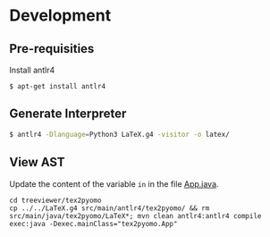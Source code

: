 # Development
## Pre-requisities

Install antlr4
```
$ apt-get install antlr4
```

## Generate Interpreter

```bash
$ antlr4 -Dlanguage=Python3 LaTeX.g4 -visitor -o latex/
```

## View AST

Update the content of the variable `in` in the file [App.java](treeviewer/tex2pyomo/src/main/java/tex2pyomo/App.java).

```
cd treeviewer/tex2pyomo
cp ../../LaTeX.g4 src/main/antlr4/tex2pyomo/ && rm src/main/java/tex2pyomo/LaTeX*; mvn clean antlr4:antlr4 compile exec:java -Dexec.mainClass="tex2pyomo.App"
```

